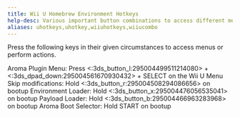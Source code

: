 ```yaml
---
title: Wii U Homebrew Environment Hotkeys
help-desc: Various important button combinations to access different menus or perform certain actions in the Wii U Homebrew environment.
aliases: uhotkeys,uhotkey,wiiuhotkeys,wiiucombo
---
```

Press the following keys in their given circumstances to access menus or perform actions.

Aroma Plugin Menu: Press <:3ds_button_l:295004499511214080> + <:3ds_dpad_down:295004561670930432> + SELECT on the Wii U Menu
Skip modifications: Hold <:3ds_button_r:295004508294086656> on bootup
Environment Loader: Hold <:3ds_button_x:295004476056535041> on bootup
Payload Loader: Hold <:3ds_button_b:295004466963283968> on bootup
Aroma Boot Selector: Hold START on bootup
